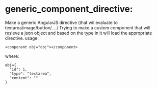 generic_component_directive:
============================

Make a generic AngularJS directive (that wil evaluate to textarea/image/button/....)
Trying to make a custom component that will resieve a json object and based on the type in it will load the appropriate directive.
usage:

    <component obj="obj"></component>
where:

    obj={
      "id": 1,
      "type": "textarea",
      "content": ""
    }
